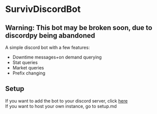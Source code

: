 # SurvivDiscordBot

## Warning: This bot may be broken soon, due to discordpy being abandoned

A simple discord bot with a few features:
* Downtime messages+on demand querying
* Stat queries
* Market queries
* Prefix changing

## Setup

If you want to add the bot to your discord server, click [here](https://discord.com/api/oauth2/authorize?client_id=855706168973852673&permissions=3072&scope=bot)  
If you want to host your own instance, go to setup.md
